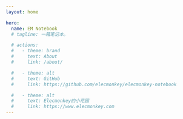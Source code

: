 ```yaml
---
layout: home

hero:
  name: EM Notebook
  # tagline: 一箱笔记本。

  # actions:
  #   - theme: brand
  #     text: About
  #     link: /about/

  #   - theme: alt
  #     text: GitHub
  #     link: https://github.com/elecmonkey/elecmonkey-notebook

  #   - theme: alt
  #     text: Elecmonkey的小花园
  #     link: https://www.elecmonkey.com
---
```


<SubjectCardContainer :columns="3">
  <SubjectCard 
    icon="📐" 
    title="线性代数" 
    details="Linear Algebra" 
    link="/linear-algebra/"
  />
  <SubjectCard 
    icon="🎲" 
    title="概率论与数理统计" 
    details="Probability and Statistics" 
    link="/probability-and-statistics/"
  />
  <SubjectCard 
    icon="🔢" 
    title="高等数学" 
    details="Advanced Mathematics"
    type="pending"
  />
</SubjectCardContainer>

<SubjectCardContainer :columns="4">
  <SubjectCard 
    icon="🖥️" 
    title="操作系统" 
    details="Operating System" 
    link="/operating-systems/"
  />
  <SubjectCard 
    icon="🌳" 
    title="数据结构" 
    details="Data Structure" 
    type="pending"
  />
  <SubjectCard 
    icon="⚙️" 
    title="计算机组成原理" 
    details="Computer Organization"
    type="pending"
  />
  <SubjectCard 
    icon="🌐" 
    title="计算机网络" 
    details="Computer Networking"
    type="pending"
  />
</SubjectCardContainer>

<SubjectCardContainer :columns="3">
  <SubjectCard 
    icon="🧮" 
    title="算法设计与分析" 
    details="Algorithms"
    link="/algorithms/"
  />
  <SubjectCard 
    icon="🗄️" 
    title="数据库原理" 
    details="Database Principles"
    type="pending"
  />
  <SubjectCard 
    icon="🔄" 
    title="编译原理" 
    details="Compiler Principles"
    link="/compiler-principles/"
  />
</SubjectCardContainer>